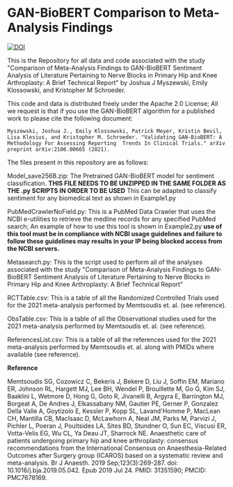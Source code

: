 # GAN-BioBERT Comparison to Meta-Analysis Findings
[![DOI](https://zenodo.org/badge/427797494.svg)](https://zenodo.org/badge/latestdoi/427797494)

This is the Repository for all data and code associated with the study "Comparison of Meta-Analysis Findings to GAN-BioBERT Sentiment Analysis of Literature Pertaining to Nerve Blocks in Primary Hip and Knee Arthroplasty: A Brief Technical Report" by Joshua J Myszewski, Emily Klossowski, and Kristopher M Schroeder. 

This code and data is distributed freely under the Apache 2.0 License; All we request is that if you use the GAN-BioBERT algorithm for a published work to please cite the following document: 

    Myszewski, Joshua J., Emily Klossowski, Patrick Meyer, Kristin Bevil, Lisa Klesius, and Kristopher M. Schroeder. "Validating GAN-BioBERT: A Methodology For Assessing Reporting  Trends In Clinical Trials." arXiv preprint arXiv:2106.00665 (2021).

The files present in this repository are as follows:
    
Model_save256B.zip: The Pretrained GAN-BioBERT model for sentiment classification. **THIS FILE NEEDS TO BE UNZIPPED IN THE SAME FOLDER AS THE .py SCRIPTS IN ORDER TO BE USED** This can be adapted to classify sentiment for any biomedical text as shown in Example1.py
    
PubMedCrawlerNoField.py: This is a PubMed Data Crawler that uses the NCBI e-utilities to retrieve the medline records for any specified PubMed search; An example of how to use this tool is shown in Example2.py **use of this tool must be in compliance with NCBI usage guidelines and failure to follow these guidelines may results in your IP being blocked access from the NCBI servers.**

Metasearch.py: This is the script used to perform all of the analyses associated with the study "Comparison of Meta-Analysis Findings to GAN-BioBERT Sentiment Analysis of Literature Pertaining to Nerve Blocks in Primary Hip and Knee Arthroplasty: A Brief Technical Report"

RCTTable.csv: This is a table of all the Randomized Controlled Trials used for the 2021 meta-analysis performed by Memtsoudis et. al. (see reference).

ObsTable.csv: This is a table of all the Observational studies used for the 2021 meta-analysis performed by Memtsoudis et. al. (see reference). 

ReferencesList.csv: This is a table of all the references used for the 2021 meta-analysis performed by Memtsoudis et. al. along with PMIDs where available (see reference).




**Reference**

Memtsoudis SG, Cozowicz C, Bekeris J, Bekere D, Liu J, Soffin EM, Mariano ER, Johnson RL, Hargett MJ, Lee BH, Wendel P, Brouillette M, Go G, Kim SJ, Baaklini L, Wetmore D, Hong G, Goto R, Jivanelli B, Argyra E, Barrington MJ, Borgeat A, De Andres J, Elkassabany NM, Gautier PE, Gerner P, Gonzalez Della Valle A, Goytizolo E, Kessler P, Kopp SL, Lavand'Homme P, MacLean CH, Mantilla CB, MacIsaac D, McLawhorn A, Neal JM, Parks M, Parvizi J, Pichler L, Poeran J, Poultsides LA, Sites BD, Stundner O, Sun EC, Viscusi ER, Votta-Velis EG, Wu CL, Ya Deau JT, Sharrock NE. Anaesthetic care of patients undergoing primary hip and knee arthroplasty: consensus recommendations from the International Consensus on Anaesthesia-Related Outcomes after Surgery group (ICAROS) based on a systematic review and meta-analysis. Br J Anaesth. 2019 Sep;123(3):269-287. doi: 10.1016/j.bja.2019.05.042. Epub 2019 Jul 24. PMID: 31351590; PMCID: PMC7678169.


